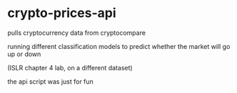 # crypto-prices-api
pulls cryptocurrency data from cryptocompare

running different classification models to predict whether the market will go up or down

(ISLR chapter 4 lab, on a different dataset)

the api script was just for fun
